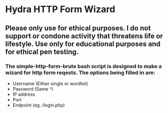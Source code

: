 # Hydra HTTP Form Wizard

## Please only use for ethical purposes. I do not support or condone activity that threatens life or lifestyle. Use only for educational purposes and for ethical pen testing. 

### The simple-http-form-brute bash script is designed to make a wizard for http form reqests. The options being filled in are:

- Username (Either single or wordlist)
- Password (Same ^)
- IP address
- Port
- Endpoint (eg. /login.php)


